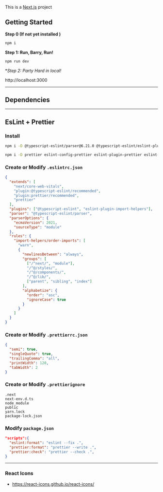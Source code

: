 This is a [Next.js](https://nextjs.org/) project

## Getting Started

**Step 0 (If not yet installed )**

```bash
npm i
```

**Step 1: Run, Barry, Run!**

```bash
npm run dev
```

**Step 2: Party Hard *in local!**

http://localhost:3000

---

## Dependencies

---
## EsLint + Prettier

### Install

```bash
npm i -D @typescript-eslint/parser@6.21.0 @typescript-eslint/eslint-plugin@7.0.0
```

```bash
npm i -D prettier eslint-config-prettier eslint-plugin-prettier eslint-plugin-import-helpers
```

### Create or Modify `.eslintrc.json`

```json
{
  "extends": [
    "next/core-web-vitals",
    "plugin:@typescript-eslint/recommended",
    "plugin:prettier/recommended",
    "prettier"
  ],
  "plugins": ["@typescript-eslint", "eslint-plugin-import-helpers"],
  "parser": "@typescript-eslint/parser",
  "parserOptions": {
    "ecmaVersion": 2021,
    "sourceType": "module"
  },
  "rules": {
    "import-helpers/order-imports": [
      "warn",
      {
        "newlinesBetween": "always",
        "groups": [
          ["/^next/", "module"],
          "/^@/styles/",
          "/^@/components/",
          "/^@/lib/",
          ["parent", "sibling", "index"]
        ],
        "alphabetize": {
          "order": "asc",
          "ignoreCase": true
        }
      }
    ]
  }
}
```

### Create or Modify `.prettierrc.json`

```json
{
  "semi": true,
  "singleQuote": true,
  "trailingComma": "all",
  "printWidth": 120,
  "tabWidth": 2
}
```

### Create or Modify `.prettierignore`

```
.next
next-env.d.ts
node_module
public
yarn.lock
package-lock.json
```

### Modify `package.json`

```json
"scripts":{
  "eslint:format": "eslint --fix .",
  "prettier:format": "prettier --write .",
  "prettier:check": "prettier --check .",
}
```

---

### React Icons
- https://react-icons.github.io/react-icons/ 